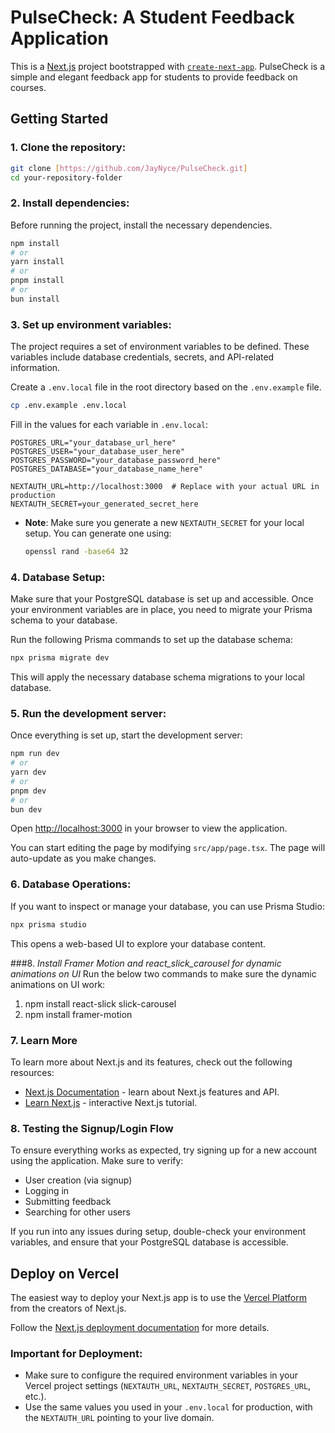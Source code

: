 # PulseCheck: A Student Feedback Application

This is a [Next.js](https://nextjs.org) project bootstrapped with [`create-next-app`](https://nextjs.org/docs/app/api-reference/cli/create-next-app). PulseCheck is a simple and elegant feedback app for students to provide feedback on courses.

## Getting Started

### 1. **Clone the repository:**

```bash
git clone [https://github.com/JayNyce/PulseCheck.git]
cd your-repository-folder
```

### 2. **Install dependencies:**

Before running the project, install the necessary dependencies.

```bash
npm install
# or
yarn install
# or
pnpm install
# or
bun install
```

### 3. **Set up environment variables:**

The project requires a set of environment variables to be defined. These variables include database credentials, secrets, and API-related information.

Create a `.env.local` file in the root directory based on the `.env.example` file.

```bash
cp .env.example .env.local
```

Fill in the values for each variable in `.env.local`:

```env
POSTGRES_URL="your_database_url_here"
POSTGRES_USER="your_database_user_here"
POSTGRES_PASSWORD="your_database_password_here"
POSTGRES_DATABASE="your_database_name_here"

NEXTAUTH_URL=http://localhost:3000  # Replace with your actual URL in production
NEXTAUTH_SECRET=your_generated_secret_here
```

- **Note**: Make sure you generate a new `NEXTAUTH_SECRET` for your local setup. You can generate one using:
  ```bash
  openssl rand -base64 32
  ```

### 4. **Database Setup:**

Make sure that your PostgreSQL database is set up and accessible. Once your environment variables are in place, you need to migrate your Prisma schema to your database.

Run the following Prisma commands to set up the database schema:

```bash
npx prisma migrate dev
```

This will apply the necessary database schema migrations to your local database.

### 5. **Run the development server:**

Once everything is set up, start the development server:

```bash
npm run dev
# or
yarn dev
# or
pnpm dev
# or
bun dev
```

Open [http://localhost:3000](http://localhost:3000) in your browser to view the application.

You can start editing the page by modifying `src/app/page.tsx`. The page will auto-update as you make changes.

### 6. **Database Operations:**

If you want to inspect or manage your database, you can use Prisma Studio:

```bash
npx prisma studio
```

This opens a web-based UI to explore your database content.

###8. *Install Framer Motion and react_slick_carousel for dynamic animations on UI*
Run the below two commands to make sure the dynamic animations on UI work:
1. npm install react-slick slick-carousel
2. npm install framer-motion

### 7. **Learn More**

To learn more about Next.js and its features, check out the following resources:

- [Next.js Documentation](https://nextjs.org/docs) - learn about Next.js features and API.
- [Learn Next.js](https://nextjs.org/learn) - interactive Next.js tutorial.

### 8. **Testing the Signup/Login Flow**

To ensure everything works as expected, try signing up for a new account using the application. Make sure to verify:
- User creation (via signup)
- Logging in
- Submitting feedback
- Searching for other users

If you run into any issues during setup, double-check your environment variables, and ensure that your PostgreSQL database is accessible.

## Deploy on Vercel

The easiest way to deploy your Next.js app is to use the [Vercel Platform](https://vercel.com/new?utm_medium=default-template&filter=next.js&utm_source=create-next-app&utm_campaign=create-next-app-readme) from the creators of Next.js.

Follow the [Next.js deployment documentation](https://nextjs.org/docs/app/building-your-application/deploying) for more details.

### **Important for Deployment:**
- Make sure to configure the required environment variables in your Vercel project settings (`NEXTAUTH_URL`, `NEXTAUTH_SECRET`, `POSTGRES_URL`, etc.).
- Use the same values you used in your `.env.local` for production, with the `NEXTAUTH_URL` pointing to your live domain.

